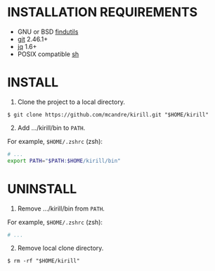 # INSTALLATION REQUIREMENTS

* GNU or BSD [findutils](https://en.wikipedia.org/wiki/Find_(Unix))
* [git](https://git-scm.com/) 2.46.1+
* [jq](https://jqlang.github.io/jq/) 1.6+
* POSIX compatible [sh](https://pubs.opengroup.org/onlinepubs/9699919799/utilities/sh.html)

# INSTALL

1. Clone the project to a local directory.

```console
$ git clone https://github.com/mcandre/kirill.git "$HOME/kirill"
```

2. Add .../kirill/bin to `PATH`.

For example, `$HOME/.zshrc` (zsh):

```sh
# ...
export PATH="$PATH:$HOME/kirill/bin"
```

# UNINSTALL

1. Remove .../kirill/bin from `PATH`.

For example, `$HOME/.zshrc` (zsh):

```sh
# ...
```

2. Remove local clone directory.

```console
$ rm -rf "$HOME/kirill"
```
